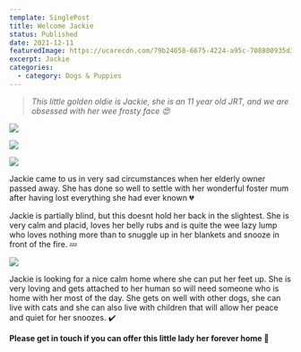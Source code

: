 ```yaml
---
template: SinglePost
title: Welcome Jackie
status: Published
date: 2021-12-11
featuredImage: https://ucarecdn.com/79b24658-6675-4224-a95c-708800935d3e/-/crop/791x599/0,154/-/preview/
excerpt: Jackie
categories:
  - category: Dogs & Puppies
---
```

> *This little golden oldie is Jackie, she is an 11 year old JRT, and we are obsessed with her wee frosty face 😍*

![](https://ucarecdn.com/d372127d-9013-40b6-99b2-e23755b79889/)

![](https://ucarecdn.com/daef10b8-c1bf-4be2-986d-d2904bc95ad9/)

![](https://ucarecdn.com/c4882901-9273-4136-bde6-7059003e105c/)

Jackie came to us in very sad circumstances when her elderly owner passed away. She has done so well to settle with her wonderful foster mum after having lost everything she had ever known 💔


Jackie is partially blind, but this doesnt hold her back in the slightest. She is very calm and placid, loves her belly rubs and is quite the wee lazy lump who loves nothing more than to snuggle up in her blankets and snooze in front of the fire. 💤

![](https://ucarecdn.com/0614d75f-f622-4478-82e5-b01fb1028db6/)


Jackie is looking for a nice calm home where she can put her feet up. She is very loving and gets attached to her human so will need someone who is home with her most of the day. She gets on well with other dogs, she can live with cats and she can also live with children that will allow her peace and quiet for her snoozes. ✔️


**Please get in touch if you can offer this little lady her forever home 🏡**